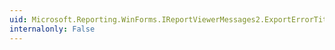 ```yaml
---
uid: Microsoft.Reporting.WinForms.IReportViewerMessages2.ExportErrorTitle
internalonly: False
---
```

